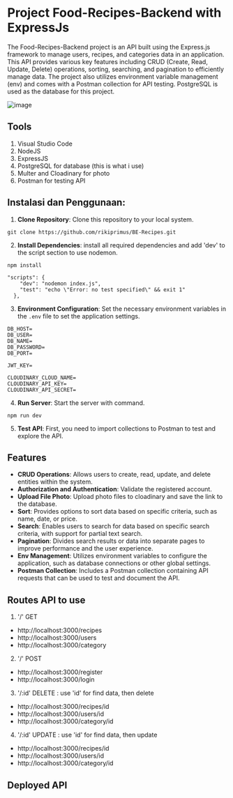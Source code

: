 # Project Food-Recipes-Backend with ExpressJs

The Food-Recipes-Backend project is an API built using the Express.js framework to manage users, recipes, and categories data in an application. This API provides various key features including CRUD (Create, Read, Update, Delete) operations, sorting, searching, and pagination to efficiently manage data. The project also utilizes environment variable management (env) and comes with a Postman collection for API testing. PostgreSQL is used as the database for this project.

![image](https://github.com/rikiprimus/BE-Recipes/assets/34765525/4d9ed1c2-91c8-4899-b2d7-cd1689648ddc)

## Tools
1. Visual Studio Code
2. NodeJS
3. ExpressJS
4. PostgreSQL for database (this is what i use)
5. Multer and Cloadinary for photo
6. Postman for testing API

## Instalasi dan Penggunaan:
1. **Clone Repository**: Clone this repository to your local system.
```
git clone https://github.com/rikiprimus/BE-Recipes.git
```
2. **Install Dependencies**: install all required dependencies and add 'dev' to the script section to use nodemon.
```
npm install
```
```
"scripts": {
    "dev": "nodemon index.js",
    "test": "echo \"Error: no test specified\" && exit 1"
  },
```
3. **Environment Configuration**: Set the necessary environment variables in the `.env` file to set the application settings.
```
DB_HOST=
DB_USER=
DB_NAME=
DB_PASSWORD=
DB_PORT=

JWT_KEY=

CLOUDINARY_CLOUD_NAME=
CLOUDINARY_API_KEY=
CLOUDINARY_API_SECRET=
```
4. **Run Server**: Start the server with command.
```
npm run dev
```
5. **Test API**: First, you need to import collections to Postman to test and explore the API.

## Features
- **CRUD Operations**: Allows users to create, read, update, and delete entities within the system.
- **Authorization and Authentication**: Validate the registered account.
- **Upload File Photo**: Upload photo files to cloadinary and save the link to the database.
- **Sort**: Provides options to sort data based on specific criteria, such as name, date, or price.
- **Search**: Enables users to search for data based on specific search criteria, with support for partial text search.
- **Pagination**: Divides search results or data into separate pages to improve performance and the user experience.
- **Env Management**: Utilizes environment variables to configure the application, such as database connections or other global settings.
- **Postman Collection**: Includes a Postman collection containing API requests that can be used to test and document the API.

## Routes API to use
1. '/' GET
  - http://localhost:3000/recipes
  - http://localhost:3000/users
  - http://localhost:3000/category

2. '/' POST
  - http://localhost:3000/register
  - http://localhost:3000/login

3. '/:id' DELETE : use 'id' for find data, then delete
  - http://localhost:3000/recipes/id
  - http://localhost:3000/users/id
  - http://localhost:3000/category/id
    
4. '/:id' UPDATE : use 'id' for find data, then update
  - http://localhost:3000/recipes/id
  - http://localhost:3000/users/id
  - http://localhost:3000/category/id

## Deployed API
